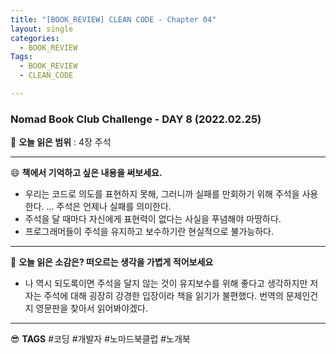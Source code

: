 ```yaml
---
title: "[BOOK_REVIEW] CLEAN CODE - Chapter 04"
layout: single
categories:
  - BOOK_REVIEW
Tags:
  - BOOK_REVIEW
  - CLEAN_CODE

---
```

### Nomad Book Club Challenge - DAY 8 (2022.02.25)


:book: **오늘 읽은 범위** : 4장 주석  

---

 :smile: **책에서 기억하고 싶은 내용을 써보세요.**
- 우리는 코드로 의도를 표현하지 못해, 그러니까 실패를 만회하기 위해 주석을 사용한다. ... 주석은 언제나 실패를 의미한다.
- 주석을 달 때마다 자신에게 표현력이 없다는 사실을 푸념해야 마땅하다.
- 프로그래머들이 주석을 유지하고 보수하기란 현실적으로 불가능하다.
  
---

 :thinking: **오늘 읽은 소감은? 떠오르는 생각을 가볍게 적어보세요**
- 나 역시 되도록이면 주석을 달지 않는 것이 유지보수를 위해 좋다고 생각하지만 저자는 주석에 대해 굉장히 강경한 입장이라 책을 읽기가 불편했다. 
번역의 문제인건지 영문판을 찾아서 읽어봐야겠다.


---

 :sunglasses: **TAGS** #코딩 #개발자 #노마드북클럽 #노개북